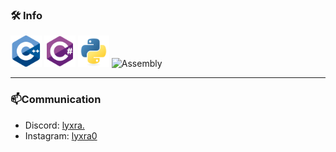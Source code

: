 ### 🛠️ Info

<p>
  <img src="https://raw.githubusercontent.com/devicons/devicon/master/icons/cplusplus/cplusplus-original.svg" alt="C++" width="50" height="50"/>
  <img src="https://raw.githubusercontent.com/devicons/devicon/master/icons/csharp/csharp-original.svg" alt="C#" width="50" />
  <img src="https://raw.githubusercontent.com/devicons/devicon/master/icons/python/python-original.svg" alt="Python" width="50" height="50"/>
  <img src="https://user-images.githubusercontent.com/103866722/177873824-ac727cae-29d5-406d-87de-93bb2bf21f02.png" alt="Assembly" width="50" height="50"/>
</p>

---

### 📫Communication
- Discord: [lyxra.](https://discord.com/users/1057714166737162361)
- Instagram: [lyxra0](https://www.instagram.com/lyxra0)
